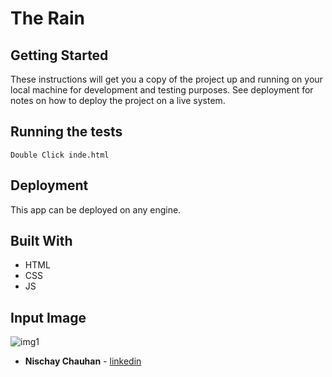 # The Rain

## Getting Started

These instructions will get you a copy of the project up and running on your local machine for development and testing purposes. See deployment for notes on how to deploy the project on a live system.

## Running the tests

```
Double Click inde.html
```


## Deployment

This app can be deployed on any engine. 

## Built With

* HTML
* CSS
* JS

## Input Image
![img1](https://github.com/NischayChauhan/TheRain/canvas.png)

* **Nischay Chauhan** - [linkedin](https://www.linkedin.com/in/nischaychauhan/)
